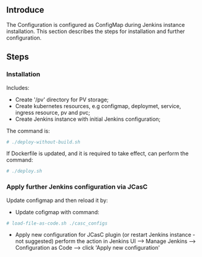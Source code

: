## Introduce
The Configuration is configured as ConfigMap during Jenkins instance installation. This section describes the steps for installation and further configuration.

## Steps
### Installation
Includes:
- Create '/pv' directory for PV storage;
- Create kubernetes resources, e.g configmap, deploymet, service, ingress resource, pv and pvc;
- Create Jenkins instance with initial Jenkins configuration;

The command is:
```bash
# ./deploy-without-build.sh

```
If Dockerfile is updated, and it is required to take effect, can perform the command:
```bash
# ./deploy.sh

```

### Apply further Jenkins configuration via JCasC
Update configmap and then reload it by:
- Update cofigmap with command:
```bash
# load-file-as-code.sh ./casc_configs
```
- Apply new configuration for JCasC plugin (or restart Jenkins instance - not suggested)
perform the action in Jenkins UI --> Manage Jenkins --> Configuration as Code --> click 'Apply new configuration'




